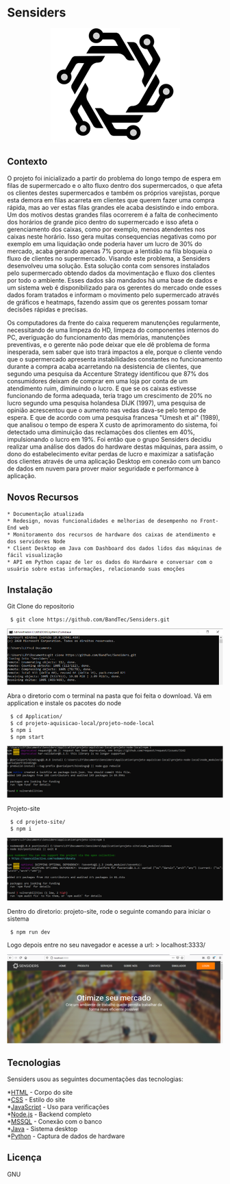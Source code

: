 

# Sensiders

<p align="center">
  <img width="303" height="267" src="/LogoPreta.png">
</p>

## Contexto
  O projeto foi inicializado a partir do problema do longo tempo de espera em filas de supermercado e o alto fluxo dentro dos supermercados, o que afeta os clientes destes supermercados e também os próprios varejistas, porque esta demora em filas acarreta em clientes que querem fazer uma compra rápida, mas ao ver estas filas grandes ele acaba desistindo e indo embora. 
  Um dos motivos destas grandes filas ocorrerem é a falta de conhecimento dos horários de grande pico dentro do supermercado e isso afeta o gerenciamento dos caixas, como por exemplo, menos atendentes nos caixas neste horário.
  Isso gera muitas consequencias negativas como por exemplo em uma liquidação onde poderia haver um lucro de 30% do mercado, acaba gerando apenas 7% porque a lentidão na fila bloqueia o fluxo de clientes no supermercado.
  Visando este problema, a Sensiders desenvolveu uma solução. Esta solução conta com sensores instalados pelo supermercado obtendo dados da movimentação e fluxo dos clientes por todo o ambiente. Esses dados são mandados há uma base de dados e um sistema web é disponibilizado para os gerentes do mercado onde esses dados foram tratados e informam o movimento pelo supermercado através de gráficos e heatmaps, fazendo assim que os gerentes possam tomar decisões rápidas e precisas.

  Os computadores da frente do caixa requerem manutenções regularmente, necessitando de uma limpeza do HD, limpeza do componentes internos do PC, averiguação do funcionamento das memórias, manutenções preventivas, e o gerente não pode deixar que ele dê problema de forma inesperada, sem saber que isto trará impactos a ele, porque o cliente vendo que o supermercado apresenta instabilidades constantes no funcionamento durante a compra acaba acarretando na desistencia de clientes, que segundo uma pesquisa da Accenture Strategy identificou que 87% dos consumidores deixam de comprar em uma loja por conta de um atendimento ruim, diminuindo o lucro.
  E que se os caixas estivesse funcionando de forma adequada, teria trago um crescimento de 20% no lucro segundo uma pesquisa holandesa DIJK (1997), uma pesquisa de opinião acrescentou que o aumento nas vedas dava-se pelo tempo de espera.
  E que de acordo com uma pesquisa francesa "Umesh et al" (1989), que analisou o tempo de espera X custo de aprimoramento do sistema, foi detectado uma diminuição das reclamações dos clientes em 40%, impulsionando o lucro em 19%.
  Foi então que o grupo Sensiders decidiu realizar uma análise dos dados do hardware destas máquinas, para assim, o dono do estabelecimento evitar perdas de lucro e maximizar a satisfação dos clientes através de uma aplicação Desktop em conexão com um banco de dados em nuvem para prover maior seguridade e performance à aplicação.

## Novos Recursos
    * Documentação atualizada
    * Redesign, novas funcionalidades e melhorias de desempenho no Front-End web
    * Monitoramento dos recursos de hardware dos caixas de atendimento e dos servidores Node
    * Client Desktop em Java com Dashboard dos dados lidos das máquinas de fácil visualização
    * API em Python capaz de ler os dados do Hardware e conversar com o usuário sobre estas informações, relacionando suas emoções
    
## Instalação
   Git Clone do repositorio
   
  ```shell
   $ git clone https://github.com/BandTec/Sensiders.git
  ```
    
   ![](/projeto1.png)
    
   Abra o diretorio com o terminal na pasta que foi feita o download.
   Vá em application e instale os pacotes do node 
   
  ```shell
   $ cd Application/
   $ cd projeto-aquisicao-local/projeto-node-local 
   $ npm i
   $ npm start
  ```
   ![](/projeto2.png)
    
  Projeto-site
  
  ```shell
   $ cd projeto-site/
   $ npm i
  ```
   ![](/projeto3.png)
    
  Dentro do diretorio: projeto-site, rode o seguinte comando para iniciar o sistema
  
  ```shell
   $ npm run dev
  ```
  Logo depois entre no seu navegador e acesse a url:
    > localhost:3333/
    
   ![](/projeto4.png)
    
## Tecnologias

Sensiders usou as seguintes documentações das tecnologias:

*[HTML] - Corpo do site </br>
*[CSS] - Estilo do site </br>
*[JavaScript] - Uso para verificações </br>
*[Node.js] - Backend completo </br>
*[MSSQL] - Conexão com o banco </br>
*[Java] - Sistema desktop </br>
*[Python] - Captura de dados de hardware </br>

## Licença

GNU

    
[HTML]: <https://developer.mozilla.org/pt-BR/docs/Web/HTML/HTML5>
[CSS]: <https://developer.mozilla.org/pt-BR/docs/Web/CSS>
[JavaScript]: <https://www.javascript.com/>
[Node.js]: <https://nodejs.org/en/>
[MSSQL]: <https://docs.microsoft.com/pt-br/sql/?view=sql-server-ver15>
[Java]: <https://www.java.com/pt_BR/>
[Python]: <https://www.python.org/>

    
